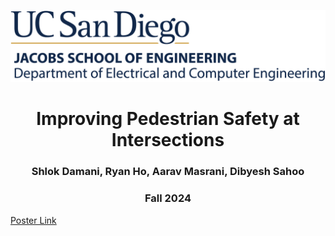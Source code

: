 ![UCSD ECE Logo](./UCSDLogo-JSOE-ElectricalandComputerEngineering-BlueGold-Web.jpg)

<h1 style="text-align:center;"><b>Improving Pedestrian Safety at Intersections</b></h1>
    
<h3 style="text-align:center;"> Shlok Damani, Ryan Ho, Aarav Masrani, Dibyesh Sahoo</h3>

<h3 style="text-align:center;"> Fall 2024</h3>

[Poster Link](https://docs.google.com/presentation/d/1piVCpWneqZ5gmzYCBuGzzY3xZIutdS-CmckrON2Q2YI/edit?usp=sharing)
   


